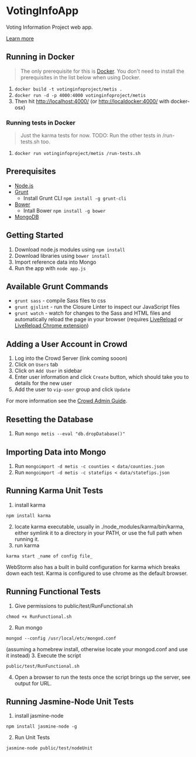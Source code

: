 VotingInfoApp
=============

Voting Information Project web app.

[Learn more](https://votinginfoproject.org/)

## Running in Docker

> The only prerequisite for this is [Docker](http://docker.io/). You don't need
> to install the prerequisites in the list below when using Docker.

1. `docker build -t votinginfoproject/metis .`
1. `docker run -d -p 4000:4000 votinginfoproject/metis`
1. Then hit [http://localhost:4000/](http://localhost:4000/) (or [http://localdocker:4000/](http://localdocker:4000/) with docker-osx)

### Running tests in Docker

> Just the karma tests for now. TODO: Run the other tests in /run-tests.sh too.

1. `docker run votinginfoproject/metis /run-tests.sh`

## Prerequisites

* [Node.js](http://nodejs.org)
* [Grunt](http://gruntjs.com)
    * Install Grunt CLI `npm install -g grunt-cli`
* [Bower](http://bower.io)
    * Intall Bower `npm install -g bower`
* [MongoDB](http://http://www.mongodb.org/)

## Getting Started

1. Download node.js modules using `npm install`
2. Download libraries using `bower install`
3. Import reference data into Mongo
4. Run the app with `node app.js`

## Available Grunt Commands

* `grunt sass` - compile Sass files to css
* `grunt gjslint` - run the Closure Linter to inspect our JavaScript files
* `grunt watch` - watch for changes to the Sass and HTML files and automatically reload the page in your browser (requires [LiveReload](http://livereload.com/) or [LiveReload Chrome extension](https://chrome.google.com/webstore/detail/livereload/jnihajbhpnppcggbcgedagnkighmdlei?hl=en))

## Adding a User Account in Crowd

1. Log into the Crowd Server (link coming sooon)
2. Click on `Users` tab
3. Click on `Add User` in sidebar
4. Enter user information and click `Create` button, which should take you to details for the new user
5. Add the user to `vip-user` group and click `Update`

For more information see the [Crowd Admin Guide](https://confluence.atlassian.com/display/CROWD/Crowd+Administration+Guide).

## Resetting the Database

1. Run `mongo metis --eval "db.dropDatabase()"`

## Importing Data into Mongo

1. Run `mongoimport -d metis -c counties < data/counties.json`
2. Run `mongoimport -d metis -c statefips < data/statefips.json`

## Running Karma Unit Tests

1. install karma
```
npm install karma
```
2. locate karma executable, usually in ./node_modules/karma/bin/karma, either symlink it to
   a directory in your PATH, or use the full path when running it.
3. run karma
```
karma start _name of config file_
```

WebStorm also has a built in build configuration for karma which breaks down each test.
Karma is configured to use chrome as the default browser.

## Running Functional Tests

1. Give permissions to public/test/RunFunctional.sh
```
chmod +x RunFunctional.sh
```
2. Run mongo
```
mongod --config /usr/local/etc/mongod.conf
```
(assuming a homebrew install, otherwise locate your mongod.conf and use it instead)
3. Execute the script
```
public/test/RunFunctional.sh
```
4. Open a browser to run the tests once the script brings up the server, see output for
   URL.

## Running Jasmine-Node Unit Tests

1. install jasmine-node
```
npm install jasmine-node -g
```
2. Run Unit Tests
```
jasmine-node public/test/nodeUnit
```
